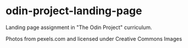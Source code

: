 # odin-project-landing-page
Landing page assignment in "The Odin Project" curriculum.

Photos from pexels.com and licensed under Creative Commons Images